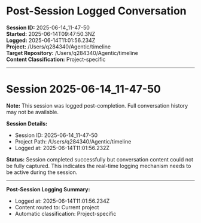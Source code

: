 # Post-Session Logged Conversation

**Session ID:** 2025-06-14_11-47-50  
**Started:** 2025-06-14T09:47:50.3NZ  
**Logged:** 2025-06-14T11:01:56.234Z  
**Project:** /Users/q284340/Agentic/timeline  
**Target Repository:** /Users/q284340/Agentic/timeline  
**Content Classification:** Project-specific

---

# Session 2025-06-14_11-47-50

**Note:** This session was logged post-completion. Full conversation history may not be available.

**Session Details:**
- Session ID: 2025-06-14_11-47-50
- Project Path: /Users/q284340/Agentic/timeline
- Logged at: 2025-06-14T11:01:56.232Z

**Status:** Session completed successfully but conversation content could not be fully captured.
This indicates the real-time logging mechanism needs to be active during the session.

---

**Post-Session Logging Summary:**
- Logged at: 2025-06-14T11:01:56.234Z
- Content routed to: Current project
- Automatic classification: Project-specific
